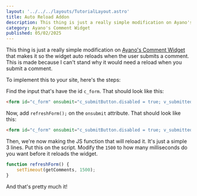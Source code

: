 ```yaml
---
layout: '../../../layouts/TutorialLayout.astro'
title: Auto Reload Addon
description: This thing is just a really simple modification on Ayano's Comment Widget that makes it so the widget auto reloads when the user submits a comment.
category: Ayano's Comment Widget
published: 05/02/2025
---
```


This thing is just a really simple modification on 
[Ayano's Comment Widget](https://virtualobserver.moe/ayano/comment-widget)
that makes it so the widget auto reloads when the user submits a comment. This is made
because I can't stand why it would need a reload when you submit a comment.

To implement this to your site, here's the steps:

Find the input that's have the id `c_form`. That should look like this:

```html title="comment-widget.js"
<form id="c_form" onsubmit="c_submitButton.disabled = true; v_submitted = true;" method="post" target="c_hiddenIframe" action="https://docs.google.com/forms/d/e/${s_formId}/formResponse"></form>
```

Now, add `refreshForm();` on the `onsubmit` attribute. That should look like this:

```html title="comment-widget.js"
<form id="c_form" onsubmit="c_submitButton.disabled = true; v_submitted = true; refreshForm();" method="post" target="c_hiddenIframe" action="https://docs.google.com/forms/d/e/${s_formId}/formResponse"></form>
```

Then, we're now making the JS function that will reload it. It's just a simple 3 lines. Put this on the script.
Modify the `1500` to how many milliseconds do you want before it reloads the widget.

```js title="comment-widget.js"
function refreshForm() {
    setTimeout(getComments, 1500);
}
```

And that's pretty much it!